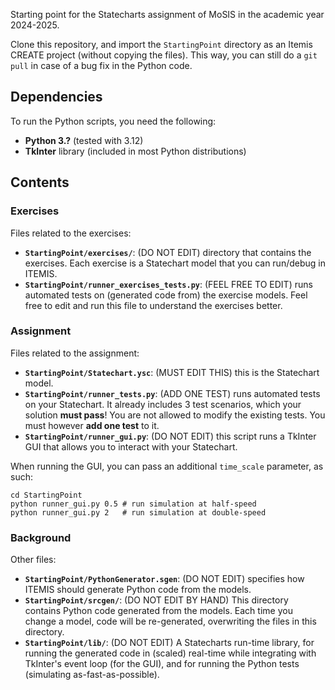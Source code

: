 Starting point for the Statecharts assignment of MoSIS in the academic year 2024-2025.

Clone this repository, and import the `StartingPoint` directory as an Itemis CREATE project (without copying the files). This way, you can still do a `git pull` in case of a bug fix in the Python code.


## Dependencies

To run the Python scripts, you need the following:

  - **Python 3.?** (tested with 3.12)
  - **TkInter** library (included in most Python distributions)


## Contents

### Exercises

Files related to the exercises:
  - **`StartingPoint/exercises/`**: (DO NOT EDIT) directory that contains the exercises. Each exercise is a Statechart model that you can run/debug in ITEMIS.
  - **`StartingPoint/runner_exercises_tests.py`**: (FEEL FREE TO EDIT) runs automated tests on (generated code from) the exercise models. Feel free to edit and run this file to understand the exercises better.

### Assignment

Files related to the assignment:
  - **`StartingPoint/Statechart.ysc`**: (MUST EDIT THIS) this is the Statechart model.
  - **`StartingPoint/runner_tests.py`**: (ADD ONE TEST) runs automated tests on your Statechart. It already includes 3 test scenarios, which your solution **must pass**! You are not allowed to modify the existing tests. You must however **add one test** to it.
  - **`StartingPoint/runner_gui.py`**: (DO NOT EDIT) this script runs a TkInter GUI that allows you to interact with your Statechart.

When running the GUI, you can pass an additional `time_scale` parameter, as such:
```
cd StartingPoint
python runner_gui.py 0.5 # run simulation at half-speed
python runner_gui.py 2   # run simulation at double-speed
```

### Background

Other files:
  - **`StartingPoint/PythonGenerator.sgen`**: (DO NOT EDIT) specifies how ITEMIS should generate Python code from the models.
  - **`StartingPoint/srcgen/`**: (DO NOT EDIT BY HAND) This directory contains Python code generated from the models. Each time you change a model, code will be re-generated, overwriting the files in this directory.
  - **`StartingPoint/lib/`**: (DO NOT EDIT) A Statecharts run-time library, for running the generated code in (scaled) real-time while integrating with TkInter's event loop (for the GUI), and for running the Python tests (simulating as-fast-as-possible).
